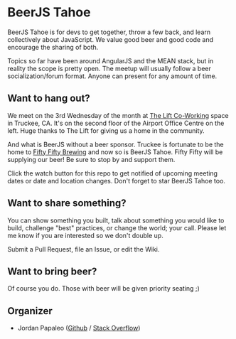 BeerJS Tahoe
============

BeerJS Tahoe is for devs to get together, throw a few back, and learn collectively about JavaScript. We value good beer and good code and encourage the sharing of both.

Topics so far have been around AngularJS and the MEAN stack, but in reality the scope is pretty open. The meetup will usually follow a beer socialization/forum format. Anyone can present for any amount of time.


Want to hang out?
-------------

We meet on the 3rd Wednesday of the month at <a target="_blank" href="https://www.google.com/maps/search/12242+Business+Park+Dr,+Truckee,+CA+96161/@39.316106,-120.148205,17z/data=!3m1!4b1">The Lift Co-Working</a> space in Truckee, CA. It's on the second floor of the Airport Office Centre on the left. Huge thanks to The Lift for giving us a home in the community.

And what is BeerJS without a beer sponsor.  Truckee is fortunate to be the home to <a href="http://fiftyfiftybrewing.com/" title="Fifty Fifty Brewing">Fifty Fifty Brewing</a> and now so is BeerJS Tahoe.  Fifty Fifty will be supplying our beer!  Be sure to stop by and support them.

Click the watch button for this repo to get notified of upcoming meeting dates or date and location changes.  Don't forget to star BeerJS Tahoe too.


Want to share something?
-------------

You can show something you built, talk about something you would like to build, challenge "best" practices, or change the world; your call. Please let me know if you are interested so we don't double up.

Submit a Pull Request, file an Issue, or edit the Wiki.


Want to bring beer?
-------------

Of course you do.  Those with beer will be given priority seating ;)


Organizer
-------

* Jordan Papaleo ([Github](https://github.com/breck421) / [Stack Overflow](http://stackoverflow.com/users/2483859/breck421))
